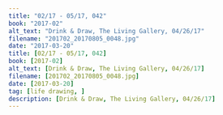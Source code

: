 ```yaml
---
title: "02/17 - 05/17, 042"
book: "2017-02"
alt_text: "Drink & Draw, The Living Gallery, 04/26/17"
filename: "201702_20170805_0048.jpg"
date: "2017-03-20"
title: [02/17 - 05/17, 042]
book: [2017-02]
alt_text: [Drink & Draw, The Living Gallery, 04/26/17]
filename: [201702_20170805_0048.jpg]
date: [2017-03-20]
tag: [life drawing, ]
description: [Drink & Draw, The Living Gallery, 04/26/17]
---
```

